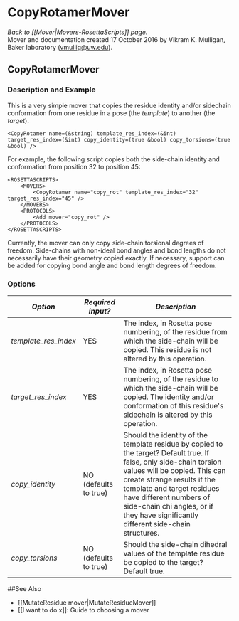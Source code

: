 # CopyRotamerMover
*Back to [[Mover|Movers-RosettaScripts]] page.*<br/>
Mover and documentation created 17 October 2016 by Vikram K. Mulligan, Baker laboratory (vmullig@uw.edu).

## CopyRotamerMover
### Description and Example
This is a very simple mover that copies the residue identity and/or sidechain conformation from one residue in a pose (the _template_) to another (the _target_).

```
<CopyRotamer name=(&string) template_res_index=(&int) target_res_index=(&int) copy_identity=(true &bool) copy_torsions=(true &bool) />
```

For example, the following script copies both the side-chain identity and conformation from position 32 to position 45:

```
<ROSETTASCRIPTS>
	<MOVERS>
		<CopyRotamer name="copy_rot" template_res_index="32" target_res_index="45" />
	</MOVERS>
	<PROTOCOLS>
		<Add mover="copy_rot" />
	</PROTOCOLS>
</ROSETTASCRIPTS>
```

Currently, the mover can only copy side-chain torsional degrees of freedom.  Side-chains with non-ideal bond angles and bond lengths do not necessarily have their geometry copied exactly.  If necessary, support can be added for copying bond angle and bond length degrees of freedom.

### Options
|*Option* | *Required input?* | *Description* |
|----|---|---|
| *template_res_index* | YES | The index, in Rosetta pose numbering, of the residue from which the side-chain will be copied. This residue is not altered by this operation. |
| *target_res_index* | YES | The index, in Rosetta pose numbering, of the residue to which the side-chain will be copied.  The identity and/or conformation of this residue's sidechain is altered by this operation. |
| *copy_identity* | NO (defaults to true) | Should the identity of the template residue by copied to the target?  Default true.  If false, only side-chain torsion values will be copied.  This can create strange results if the template and target residues have different numbers of side-chain chi angles, or if they have significantly different side-chain structures. |
| *copy_torsions* | NO (defaults to true) | Should the side-chain dihedral values of the template residue be copied to the target?  Default true. |

##See Also

* [[MutateResidue mover|MutateResidueMover]]
* [[I want to do x]]: Guide to choosing a mover